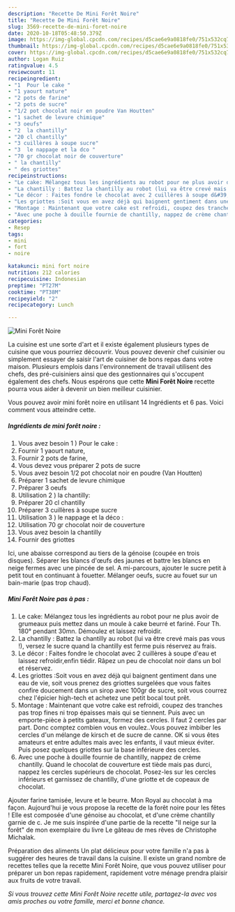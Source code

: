 ```yaml
---
description: "Recette De Mini Forêt Noire"
title: "Recette De Mini Forêt Noire"
slug: 3569-recette-de-mini-foret-noire
date: 2020-10-18T05:48:50.379Z
image: https://img-global.cpcdn.com/recipes/d5cae6e9a0818fe0/751x532cq70/mini-foret-noire-photo-principale-de-la-recette.jpg
thumbnail: https://img-global.cpcdn.com/recipes/d5cae6e9a0818fe0/751x532cq70/mini-foret-noire-photo-principale-de-la-recette.jpg
cover: https://img-global.cpcdn.com/recipes/d5cae6e9a0818fe0/751x532cq70/mini-foret-noire-photo-principale-de-la-recette.jpg
author: Logan Ruiz
ratingvalue: 4.5
reviewcount: 11
recipeingredient:
- "1  Pour le cake "
- "1 yaourt nature"
- "2 pots de farine"
- "2 pots de sucre"
- "1/2 pot chocolat noir en poudre Van Houtten"
- "1 sachet de levure chimique"
- "3 oeufs"
- "2  la chantilly"
- "20 cl chantilly"
- "3 cuillères à soupe sucre"
- "3  le nappage et la dco "
- "70 gr chocolat noir de couverture"
- " la chantilly"
- " des griottes"
recipeinstructions:
- "Le cake: Mélangez tous les ingrédients au robot pour ne plus avoir de grumeaux puis mettez dans un moule à cake beurré et fariné. Four Th. 180° pendant 30mn. Démoulez et laissez refroidir."
- "La chantilly : Battez la chantilly au robot (lui va être crevé mais pas vous !), versez le sucre quand la chantilly est ferme puis réservez au frais."
- "Le décor : Faites fondre le chocolat avec 2 cuillères à soupe d&#39;eau et laissez refroidir,enfin tiédir. Râpez un peu de chocolat noir dans un bol et réservez."
- "Les griottes :Soit vous en avez déjà qui baignent gentiment dans une eau de vie, soit vous prenez des griottes surgelées que vous faites confire doucement dans un sirop avec 100gr de sucre, soit vous courrez chez l&#39;épicier high-tech et achetez une petit bocal tout prêt."
- "Montage : Maintenant que votre cake est refroidi, coupez des tranches pas trop fines ni trop épaisses mais qui se tiennent. Puis avec un emporte-pièce à petits gateaux, formez des cercles. Il faut 2 cercles par part. Donc comptez combien vous en voulez..Vous pouvez imbiber les cercles d&#39;un mélange de kirsch et de sucre de canne. OK si vous êtes amateurs et entre adultes mais avec les enfants, il vaut mieux éviter. Puis posez quelques griottes sur la base inférieure des cercles."
- "Avec une poche à douille fournie de chantilly, nappez de crème chantilly. Quand le chocolat de couverture est tiède mais pas durci, nappez les cercles supérieurs de chocolat. Posez-les sur les cercles inférieurs et garnissez de chantilly, d&#39;une griotte et de copeaux de chocolat."
categories:
- Resep
tags:
- mini
- fort
- noire

katakunci: mini fort noire 
nutrition: 212 calories
recipecuisine: Indonesian
preptime: "PT27M"
cooktime: "PT38M"
recipeyield: "2"
recipecategory: Lunch

---
```



![Mini Forêt Noire](https://img-global.cpcdn.com/recipes/d5cae6e9a0818fe0/751x532cq70/mini-foret-noire-photo-principale-de-la-recette.jpg)

La cuisine est une sorte d'art et il existe également plusieurs types de cuisine que vous pourriez découvrir. Vous pouvez devenir chef cuisinier ou simplement essayer de saisir l'art de cuisiner de bons repas dans votre maison. Plusieurs emplois dans l'environnement de travail utilisent des chefs, des pré-cuisiniers ainsi que des gestionnaires qui s'occupent également des chefs. Nous espérons que cette <strong> Mini Forêt Noire </strong> recette pourra vous aider à devenir un bien meilleur cuisinier.

<!--inarticleads1-->

Vous pouvez avoir mini forêt noire en utilisant 14 Ingrédients et 6 pas. Voici comment vous atteindre cette.

##### Ingrédients de mini forêt noire :

1. Vous avez besoin 1 ) Pour le cake :
1. Fournir 1 yaourt nature,
1. Fournir 2 pots de farine,
1. Vous devez vous préparer 2 pots de sucre
1. Vous avez besoin 1/2 pot chocolat noir en poudre (Van Houtten)
1. Préparer 1 sachet de levure chimique
1. Préparer 3 oeufs
1. Utilisation 2 ) la chantilly:
1. Préparer 20 cl chantilly
1. Préparer 3 cuillères à soupe sucre
1. Utilisation 3 ) le nappage et la déco :
1. Utilisation 70 gr chocolat noir de couverture
1. Vous avez besoin  la chantilly
1. Fournir  des griottes


Ici, une abaisse correspond au tiers de la génoise (coupée en trois disques). Séparer les blancs d&#39;œufs des jaunes et battre les blancs en neige fermes avec une pincée de sel. A mi-parcours, ajouter le sucre petit à petit tout en continuant à fouetter. Mélanger oeufs, sucre au fouet sur un bain-marie (pas trop chaud). 

<!--inarticleads2-->

##### Mini Forêt Noire pas à pas :

1. Le cake: Mélangez tous les ingrédients au robot pour ne plus avoir de grumeaux puis mettez dans un moule à cake beurré et fariné. Four Th. 180° pendant 30mn. Démoulez et laissez refroidir.
1. La chantilly : Battez la chantilly au robot (lui va être crevé mais pas vous !), versez le sucre quand la chantilly est ferme puis réservez au frais.
1. Le décor : Faites fondre le chocolat avec 2 cuillères à soupe d&#39;eau et laissez refroidir,enfin tiédir. Râpez un peu de chocolat noir dans un bol et réservez.
1. Les griottes :Soit vous en avez déjà qui baignent gentiment dans une eau de vie, soit vous prenez des griottes surgelées que vous faites confire doucement dans un sirop avec 100gr de sucre, soit vous courrez chez l&#39;épicier high-tech et achetez une petit bocal tout prêt.
1. Montage : Maintenant que votre cake est refroidi, coupez des tranches pas trop fines ni trop épaisses mais qui se tiennent. Puis avec un emporte-pièce à petits gateaux, formez des cercles. Il faut 2 cercles par part. Donc comptez combien vous en voulez..Vous pouvez imbiber les cercles d&#39;un mélange de kirsch et de sucre de canne. OK si vous êtes amateurs et entre adultes mais avec les enfants, il vaut mieux éviter. Puis posez quelques griottes sur la base inférieure des cercles.
1. Avec une poche à douille fournie de chantilly, nappez de crème chantilly. Quand le chocolat de couverture est tiède mais pas durci, nappez les cercles supérieurs de chocolat. Posez-les sur les cercles inférieurs et garnissez de chantilly, d&#39;une griotte et de copeaux de chocolat.


Ajouter farine tamisée, levure et le beurre. Mon Royal au chocolat à ma façon. Aujourd&#39;hui je vous propose la recette de la forêt noire pour les fêtes ! Elle est composée d&#39;une génoise au chocolat, et d&#39;une crème chantilly garnie de c. Je me suis inspirée d&#39;une partie de la recette &#34;Il neige sur la forêt&#34; de mon exemplaire du livre Le gâteau de mes rêves de Christophe Michalak. 

<!--inarticleads1-->

<p>
Préparation des aliments Un plat délicieux pour votre famille n'a pas à suggérer des heures de travail dans la cuisine. Il existe un grand nombre de recettes telles que la recette Mini Forêt Noire, que vous pouvez utiliser pour préparer un bon repas rapidement, rapidement votre ménage prendra plaisir aux fruits de votre travail.
</p>

<p>
<i>Si vous trouvez cette Mini Forêt Noire recette utile, partagez-la avec vos amis proches ou votre famille, merci et bonne chance.</i>
</p>
